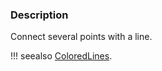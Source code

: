 ### Description

Connect several points with a line.

!!! seealso
    [ColoredLines](../ColoredLines).
